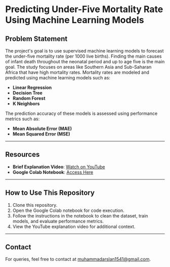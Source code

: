 # **Predicting Under-Five Mortality Rate Using Machine Learning Models**

## **Problem Statement**  
The project's goal is to use supervised machine learning models to forecast the under-five mortality rate (per 1000 live births). Finding the main causes of infant death throughout the neonatal period and up to age five is the main goal. The study focuses on areas like Southern Asia and Sub-Saharan Africa that have high mortality rates. Mortality rates are modeled and predicted using machine learning models such as:   
- **Linear Regression**  
- **Decision Tree**   
- **Random Forest**  
- **K Neighbors**

The prediction accuracy of these models is assessed using performance metrics such as:  
- **Mean Absolute Error (MAE)**  
- **Mean Squared Error (MSE)**  

---

## **Resources**
- **Brief Explanation Video**: [Watch on YouTube](https://youtu.be/72l2MEdAw_4)  
- **Google Colab Notebook**: [Access Here](https://colab.research.google.com/drive/1VL0ifNoV3PDzXpxta_jsAdap6Vd3NtZw?usp=sharing)

---

## **How to Use This Repository**  
1. Clone this repository.  
2. Open the Google Colab notebook for code execution.  
3. Follow the instructions in the notebook to clean the dataset, train models, and evaluate performance metrics.  
4. View the YouTube explanation video for additional context.  

---

## **Contact**  
For queries, feel free to contact at muhammadarslan1541@gmail.com.  
